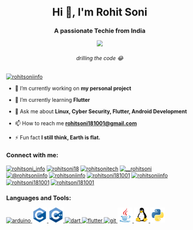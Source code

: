 <h1 align="center">Hi 👋, I'm Rohit Soni</h1>
<h3 align="center">A passionate Techie from India</h3>
<p align="center" width="100%">
    <img width="33%" src="https://www.vim.org/images/vim_drill_small.JPG">
    <h6 align="center">drilling the code 😂</h6>

</p>

<p align="left"> <a href="https://github.com/ryo-ma/github-profile-trophy"><img src="https://github-profile-trophy.vercel.app/?username=rohitsoniinfo" alt="rohitsoniinfo" /></a> </p>

- 🔭 I’m currently working on **my personal project**

- 🌱 I’m currently learning **Flutter**

- 💬 Ask me about **Linux, Cyber Security, Flutter, Android Development**

- 📫 How to reach me **rohitsoni181001@gmail.com**

- ⚡ Fun fact **I still think, Earth is flat.**

<h3 align="left">Connect with me:</h3>
<p align="left">
<a href="https://twitter.com/rohitsoni_info" target="blank"><img align="center" src="https://raw.githubusercontent.com/rahuldkjain/github-profile-readme-generator/master/src/images/icons/Social/twitter.svg" alt="rohitsoni_info" height="30" width="40" /></a>
<a href="https://linkedin.com/in/rohitsoni18" target="blank"><img align="center" src="https://raw.githubusercontent.com/rahuldkjain/github-profile-readme-generator/master/src/images/icons/Social/linked-in-alt.svg" alt="rohitsoni18" height="30" width="40" /></a>
<a href="https://fb.com/rohitsonitech" target="blank"><img align="center" src="https://raw.githubusercontent.com/rahuldkjain/github-profile-readme-generator/master/src/images/icons/Social/facebook.svg" alt="rohitsonitech" height="30" width="40" /></a>
<a href="https://instagram.com/__rohitsoni" target="blank"><img align="center" src="https://raw.githubusercontent.com/rahuldkjain/github-profile-readme-generator/master/src/images/icons/Social/instagram.svg" alt="__rohitsoni" height="30" width="40" /></a>
<a href="https://medium.com/@rohitsoniinfo" target="blank"><img align="center" src="https://raw.githubusercontent.com/rahuldkjain/github-profile-readme-generator/master/src/images/icons/Social/medium.svg" alt="@rohitsoniinfo" height="30" width="40" /></a>
<a href="https://www.codechef.com/users/rohitsoniinfo" target="blank"><img align="center" src="https://cdn.jsdelivr.net/npm/simple-icons@3.1.0/icons/codechef.svg" alt="rohitsoniinfo" height="30" width="40" /></a>
<a href="https://www.hackerrank.com/rohitsoni181001" target="blank"><img align="center" src="https://raw.githubusercontent.com/rahuldkjain/github-profile-readme-generator/master/src/images/icons/Social/hackerrank.svg" alt="rohitsoni181001" height="30" width="40" /></a>
<a href="https://codeforces.com/profile/rohitsoniinfo" target="blank"><img align="center" src="https://raw.githubusercontent.com/rahuldkjain/github-profile-readme-generator/master/src/images/icons/Social/codeforces.svg" alt="rohitsoniinfo" height="30" width="40" /></a>
<a href="https://www.leetcode.com/rohitsoni181001" target="blank"><img align="center" src="https://raw.githubusercontent.com/rahuldkjain/github-profile-readme-generator/master/src/images/icons/Social/leet-code.svg" alt="rohitsoni181001" height="30" width="40" /></a>
<a href="https://auth.geeksforgeeks.org/user/rohitsoni181001" target="blank"><img align="center" src="https://raw.githubusercontent.com/rahuldkjain/github-profile-readme-generator/master/src/images/icons/Social/geeks-for-geeks.svg" alt="rohitsoni181001" height="30" width="40" /></a>
</p>

<h3 align="left">Languages and Tools:</h3>
<p align="left"> <a href="https://www.arduino.cc/" target="_blank" rel="noreferrer"> <img src="https://cdn.worldvectorlogo.com/logos/arduino-1.svg" alt="arduino" width="40" height="40"/> </a> <a href="https://www.cprogramming.com/" target="_blank" rel="noreferrer"> <img src="https://raw.githubusercontent.com/devicons/devicon/master/icons/c/c-original.svg" alt="c" width="40" height="40"/> </a> <a href="https://www.w3schools.com/cpp/" target="_blank" rel="noreferrer"> <img src="https://raw.githubusercontent.com/devicons/devicon/master/icons/cplusplus/cplusplus-original.svg" alt="cplusplus" width="40" height="40"/> </a> <a href="https://dart.dev" target="_blank" rel="noreferrer"> <img src="https://www.vectorlogo.zone/logos/dartlang/dartlang-icon.svg" alt="dart" width="40" height="40"/> </a> <a href="https://flutter.dev" target="_blank" rel="noreferrer"> <img src="https://www.vectorlogo.zone/logos/flutterio/flutterio-icon.svg" alt="flutter" width="40" height="40"/> </a> <a href="https://git-scm.com/" target="_blank" rel="noreferrer"> <img src="https://www.vectorlogo.zone/logos/git-scm/git-scm-icon.svg" alt="git" width="40" height="40"/> </a> <a href="https://www.java.com" target="_blank" rel="noreferrer"> <img src="https://raw.githubusercontent.com/devicons/devicon/master/icons/java/java-original.svg" alt="java" width="40" height="40"/> </a> <a href="https://www.linux.org/" target="_blank" rel="noreferrer"> <img src="https://raw.githubusercontent.com/devicons/devicon/master/icons/linux/linux-original.svg" alt="linux" width="40" height="40"/> </a> <a href="https://www.python.org" target="_blank" rel="noreferrer"> <img src="https://raw.githubusercontent.com/devicons/devicon/master/icons/python/python-original.svg" alt="python" width="40" height="40"/> </a> </p>
